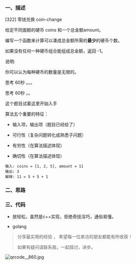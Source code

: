 

### 一、描述



 [322] 零钱兑换 coin-change



 给定不同面额的硬币 coins 和一个总金额amount。

 编写一个函数来计算可以凑成总金额所需的**最少**的硬币个数。

 如果没有任何一种硬币组合能组成总金额，返回 -1。

说明:

  你可以认为每种硬币的数量是无限的。



思考 60秒 。。。



思考 60秒 。。



 这个题目试着这里开始入手

算法五个重要的特征：

- 输入项，输出项（题目已经给了）

- 可行性（复杂问题转化成熟悉子问题）

- 有穷性（在算法描述体现）

- 确切性（在算法描述体现）

~~~shell
输入: coins = [1, 2, 5], amount = 11
输出: 3 
解释: 11 = 5 + 5 + 1
~~~





### 二、思路







### 三、代码



- 放轻松，虽然是c++实现，拒绝奇技淫巧，通俗易懂。

- golang 



> 分享最实用的经验 ， 希望每一位来访的朋友都能有所收获！ 
>
> 如果有疑问请联系我，一起探讨，进步。

![qrcode__860.jpg](https://pic.leetcode-cn.com/74a42e000e5545422ce7e2d76e3998ef9b3a288139b03773ebb87cae128443fa-qrcode__860.jpg)

